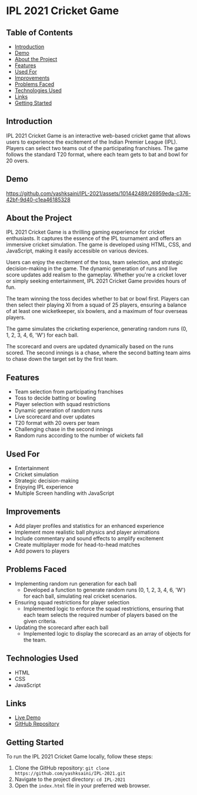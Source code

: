 # IPL 2021 Cricket Game

## Table of Contents
- [Introduction](#introduction)
- [Demo](#demo)
- [About the Project](#about-the-project)
- [Features](#features)
- [Used For](#used-for)
- [Improvements](#improvements)
- [Problems Faced](#problems-faced)
- [Technologies Used](#technologies-used)
- [Links](#links)
- [Getting Started](#getting-started)

## Introduction
IPL 2021 Cricket Game is an interactive web-based cricket game that allows users to experience the excitement of the Indian Premier League (IPL). Players can select two teams out of the participating franchises. The game follows the standard T20 format, where each team gets to bat and bowl for 20 overs.

## Demo


https://github.com/yashksaini/IPL-2021/assets/101442489/26959eda-c376-42bf-9d40-c1ea46185328



## About the Project
IPL 2021 Cricket Game is a thrilling gaming experience for cricket enthusiasts. It captures the essence of the IPL tournament and offers an immersive cricket simulation. The game is developed using HTML, CSS, and JavaScript, making it easily accessible on various devices.

Users can enjoy the excitement of the toss, team selection, and strategic decision-making in the game. The dynamic generation of runs and live score updates add realism to the gameplay. Whether you're a cricket lover or simply seeking entertainment, IPL 2021 Cricket Game provides hours of fun.

The team winning the toss decides whether to bat or bowl first. Players can then select their playing XI from a squad of 25 players, ensuring a balance of at least one wicketkeeper, six bowlers, and a maximum of four overseas players. 

The game simulates the cricketing experience, generating random runs (0, 1, 2, 3, 4, 6, 'W') for each ball. 

The scorecard and overs are updated dynamically based on the runs scored. The second innings is a chase, where the second batting team aims to chase down the target set by the first team.

## Features
- Team selection from participating franchises
- Toss to decide batting or bowling
- Player selection with squad restrictions
- Dynamic generation of random runs
- Live scorecard and over updates
- T20 format with 20 overs per team
- Challenging chase in the second innings
- Random runs according to the number of wickets fall

## Used For
- Entertainment
- Cricket simulation
- Strategic decision-making
- Enjoying IPL experience
- Multiple Screen handling with JavaScript

## Improvements
- Add player profiles and statistics for an enhanced experience
- Implement more realistic ball physics and player animations
- Include commentary and sound effects to amplify excitement
- Create multiplayer mode for head-to-head matches
- Add powers to players

## Problems Faced
- Implementing random run generation for each ball
  - Developed a function to generate random runs (0, 1, 2, 3, 4, 6, 'W') for each ball, simulating real cricket scenarios.
- Ensuring squad restrictions for player selection
  - Implemented logic to enforce the squad restrictions, ensuring that each team selects the required number of players based on the given criteria.
- Updating the scorecard after each ball
  - Implemented logic to display the scorecard as an array of objects for the team.

## Technologies Used
- HTML
- CSS
- JavaScript

## Links
- [Live Demo](https://2021ipl.netlify.app/)
- [GitHub Repository](https://github.com/yashksaini/IPL-2021)

## Getting Started
To run the IPL 2021 Cricket Game locally, follow these steps:
1. Clone the GitHub repository: `git clone https://github.com/yashksaini/IPL-2021.git`
2. Navigate to the project directory: `cd IPL-2021`
3. Open the `index.html` file in your preferred web browser.
